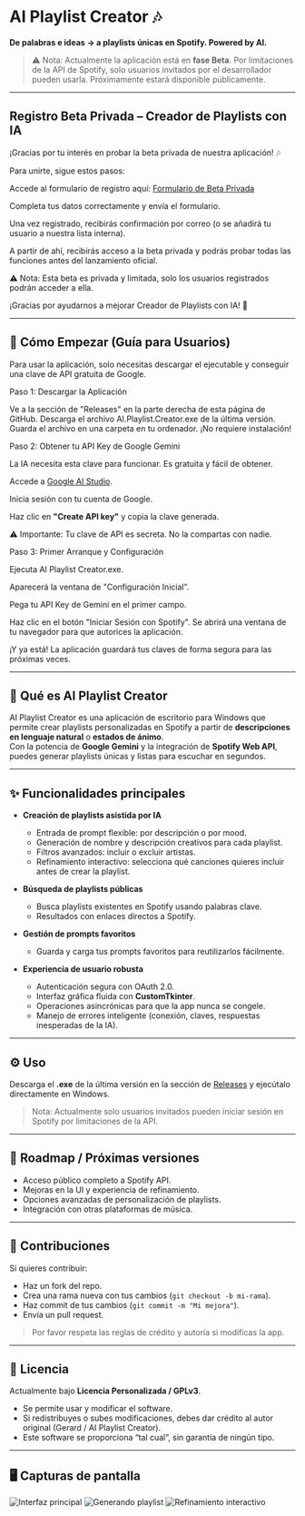 # AI Playlist Creator 🎶

**De palabras e ideas → a playlists únicas en Spotify. Powered by AI.**  

> ⚠️ Nota: Actualmente la aplicación está en **fase Beta**. Por limitaciones de la API de Spotify, solo usuarios invitados por el desarrollador pueden usarla. Próximamente estará disponible públicamente.

---

## Registro Beta Privada – Creador de Playlists con IA

¡Gracias por tu interés en probar la beta privada de nuestra aplicación! 🎶

Para unirte, sigue estos pasos:

Accede al formulario de registro aquí: [Formulario de Beta Privada](https://docs.google.com/forms/d/e/1FAIpQLSfgpnjuWvyIUXto5p1ZszkMx_YBGYHfjz7NTboTo28-Szm47g/viewform?usp=dialog)


Completa tus datos correctamente y envía el formulario.

Una vez registrado, recibirás confirmación por correo (o se añadirá tu usuario a nuestra lista interna).

A partir de ahí, recibirás acceso a la beta privada y podrás probar todas las funciones antes del lanzamiento oficial.

⚠️ Nota: Esta beta es privada y limitada, solo los usuarios registrados podrán acceder a ella.

¡Gracias por ayudarnos a mejorar Creador de Playlists con IA! 🙌

---

## 🚀 Cómo Empezar (Guía para Usuarios)
Para usar la aplicación, solo necesitas descargar el ejecutable y conseguir una clave de API gratuita de Google.

Paso 1: Descargar la Aplicación

Ve a la sección de "Releases" en la parte derecha de esta página de GitHub.
Descarga el archivo AI.Playlist.Creator.exe de la última versión.
Guarda el archivo en una carpeta en tu ordenador. ¡No requiere instalación!

Paso 2: Obtener tu API Key de Google Gemini

La IA necesita esta clave para funcionar. Es gratuita y fácil de obtener.

Accede a [Google AI Studio](https://aistudio.google.com/app/u/2/apikey?pli=1).

Inicia sesión con tu cuenta de Google.

Haz clic en **"Create API key"** y copia la clave generada.

⚠️ Importante: Tu clave de API es secreta. No la compartas con nadie.

Paso 3: Primer Arranque y Configuración

Ejecuta AI Playlist Creator.exe.

Aparecerá la ventana de "Configuración Inicial".

Pega tu API Key de Gemini en el primer campo.

Haz clic en el botón "Iniciar Sesión con Spotify". Se abrirá una ventana de tu navegador para que autorices la aplicación.

¡Y ya está! La aplicación guardará tus claves de forma segura para las próximas veces.

---

## 🚀 Qué es AI Playlist Creator

AI Playlist Creator es una aplicación de escritorio para Windows que permite crear playlists personalizadas en Spotify a partir de **descripciones en lenguaje natural** o **estados de ánimo**.  
Con la potencia de **Google Gemini** y la integración de **Spotify Web API**, puedes generar playlists únicas y listas para escuchar en segundos.

---

## ✨ Funcionalidades principales

- **Creación de playlists asistida por IA**  
  - Entrada de prompt flexible: por descripción o por mood.  
  - Generación de nombre y descripción creativos para cada playlist.  
  - Filtros avanzados: incluir o excluir artistas.  
  - Refinamiento interactivo: selecciona qué canciones quieres incluir antes de crear la playlist.

- **Búsqueda de playlists públicas**  
  - Busca playlists existentes en Spotify usando palabras clave.  
  - Resultados con enlaces directos a Spotify.

- **Gestión de prompts favoritos**  
  - Guarda y carga tus prompts favoritos para reutilizarlos fácilmente.

- **Experiencia de usuario robusta**  
  - Autenticación segura con OAuth 2.0.  
  - Interfaz gráfica fluida con **CustomTkinter**.  
  - Operaciones asincrónicas para que la app nunca se congele.  
  - Manejo de errores inteligente (conexión, claves, respuestas inesperadas de la IA).

---

## ⚙️ Uso

Descarga el **.exe** de la última versión en la sección de [Releases]([https://github.com/TUUSUARIO/AI-Playlist-Creator/releases](https://github.com/Elgeryy1/AI-Playlist-Creator/releases)) y ejecútalo directamente en Windows.  

> Nota: Actualmente solo usuarios invitados pueden iniciar sesión en Spotify por limitaciones de la API.

---

## 🎯 Roadmap / Próximas versiones

- Acceso público completo a Spotify API.  
- Mejoras en la UI y experiencia de refinamiento.  
- Opciones avanzadas de personalización de playlists.  
- Integración con otras plataformas de música.

---

## 🤝 Contribuciones

Si quieres contribuir:  
- Haz un fork del repo.  
- Crea una rama nueva con tus cambios (`git checkout -b mi-rama`).  
- Haz commit de tus cambios (`git commit -m "Mi mejora"`).  
- Envía un pull request.

> Por favor respeta las reglas de crédito y autoría si modificas la app.  

---

## 📄 Licencia

Actualmente bajo **Licencia Personalizada / GPLv3**.  
- Se permite usar y modificar el software.  
- Si redistribuyes o subes modificaciones, debes dar crédito al autor original (Gerard / AI Playlist Creator).  
- Este software se proporciona “tal cual”, sin garantía de ningún tipo.

---

## 🖥️ Capturas de pantalla

![Interfaz principal](assets/interfaz.png)
![Generando playlist](assets/generando.png)
![Refinamiento interactivo](assets/refinamiento.png)

